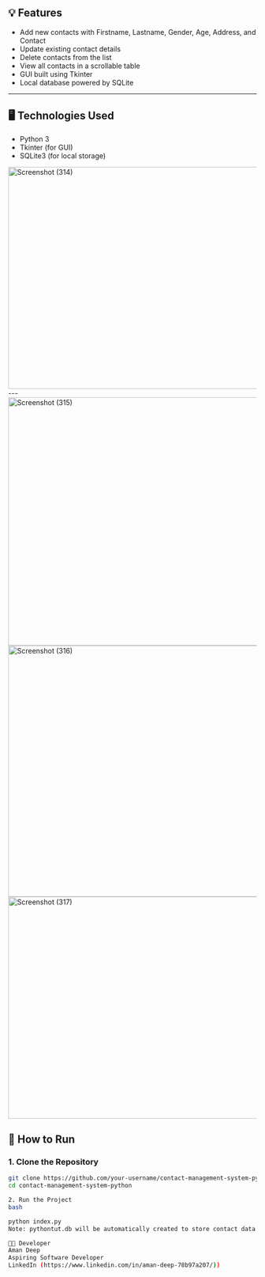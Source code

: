 ## 💡 Features

- Add new contacts with Firstname, Lastname, Gender, Age, Address, and Contact
- Update existing contact details
- Delete contacts from the list
- View all contacts in a scrollable table
- GUI built using Tkinter
- Local database powered by SQLite

---

## 🖥️ Technologies Used

- Python 3
- Tkinter (for GUI)
- SQLite3 (for local storage)

<img width="719" height="449" alt="Screenshot (314)" src="https://github.com/user-attachments/assets/25d64164-c2ae-4bcf-a402-492c8b0d75fd" />
---<img width="730" height="502" alt="Screenshot (315)" src="https://github.com/user-attachments/assets/7909a348-d272-4070-85f7-876c2e46b763" />
<img width="723" height="508" alt="Screenshot (316)" src="https://github.com/user-attachments/assets/6d7b1670-cba0-4879-ba9e-1acce34daf62" />
<img width="720" height="449" alt="Screenshot (317)" src="https://github.com/user-attachments/assets/7b88ed41-3cc5-4216-9a3f-748b1e67435b" />



## 🚀 How to Run

### 1. Clone the Repository

```bash
git clone https://github.com/your-username/contact-management-system-python.git
cd contact-management-system-python

2. Run the Project
bash

python index.py
Note: pythontut.db will be automatically created to store contact data locally.

🧑‍💻 Developer
Aman Deep
Aspiring Software Developer
LinkedIn (https://www.linkedin.com/in/aman-deep-78b97a207/))
